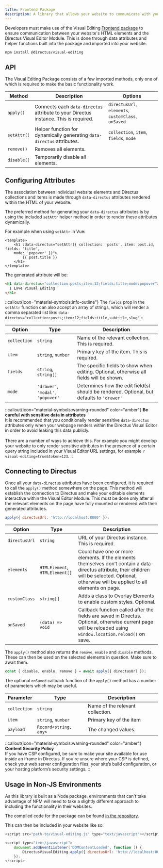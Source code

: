 ```yaml
---
title: Frontend Package
description: A library that allows your website to communicate with your Directus project and enables Visual Editing.
---
```


Developers must make use of the Visual Editing [Frontend package](https://www.npmjs.com/package/@directus/visual-editing) to ensure communication between your website's HTML elements and the Directus Visual Editor Module. This is done through data attributes and helper functions built into the package and imported into your website.

```bash
npm install @directus/visual-editing
```

## API

The Visual Editing Package consists of a few imported methods, only one of which is required to make the basic functionality work.

| Method             | Description                                                                          | Options |
| ------------------ | -------------------------------------------------------------------------------------| ------- |
| `apply()`          | Connects each `data-directus` attribute to your Directus instance. This is required. | `directusUrl`, `elements`, `customClass`, `onSaved` |
| `setAttr()`        | Helper function for dynamically generating `data-directus` attributes.               | `collection`, `item`, `fields`, `mode`              |
| `remove()`         | Removes all elements.                                                                | |
| `disable()`        | Temporarily disable all elements.                                                    | |


## Configuring Attributes

The association between individual website elements and Directus collections and items is made through `data-directus` attributes rendered within the HTML of your website.

The preferred method for generating your `data-directus` attributes is by using the included `setAttr` helper method in order to render these attributes dynamically.

For example when using `setAttr` in Vue:

```vue
<template>
    <h1 :data-directus="setAttr({ collection: 'posts', item: post.id, fields: 'title',
    mode: 'popover' })">
        {{ post.title }}
    </h1>
</template>
```

The generated attribute will be:

```html
<h1 data-directus="collection:posts;item:12;fields:title;mode:popover">
  I Love Visual Editing
</h1>
```

::callout{icon="material-symbols:info-outline"}
The `fields` prop in the `setAttr` function can also accept an array of strings, which will render a comma separated list like: `data-directus="collection:posts;item:12;fields:title,subtitle,slug"`
::


| Option | Type | Description |
| ------ | ---- | ----------- |
| `collection`  | `string`                           | Name of the relevant collection. This is required. |
| `item`        | `string`, `number`                 | Primary key of the item. This is required. |
| `fields`      | `string`, `string[]`               | The specific fields to show when editing. Optional, otherwise all fields will be shown. |
| `mode`        | `'drawer'`, `'modal'`, `'popover'` | Determines how the edit field(s) should be rendered. Optional, but defaults to `'drawer'` |

::callout{icon="material-symbols:warning-rounded" color="amber"}
**Be careful with sensitive data in attributes**  
It is recommended that you conditionally render sensitive `data-directus` attributes only when your webpage renders within the Directus Visual Editor in order to avoid leaking this data publicly. <br><br> There are a number of ways to achieve this. For example you might develop your website to only render sensitive attributes in the presence of a certain query string included in your Visual Editor URL settings, for example `?visual-editing=true&token=123`.
::

## Connecting to Directus

Once all your `data-directus` attributes have been configured, it is required to call the `apply()` method somewhere on the page. This method will establish the connection to Directus and make your editable elements interactive within the Visual Editor Module. This must be done only after all the relevant elements on the page have fully mounted or rendered with their generated attributes.

```js
apply({ directusUrl: 'http://localhost:8000' });
```

| Option | Type | Description |
| ------ | ---- | ----------- |
| `directusUrl` | `string`                           | URL of your Directus instance. This is required. |
| `elements`    | `HTMLElement`, `HTMLElement[]`     | Could have one or more elements. If the elements themselves don’t contain a data-directus attribute, their children will be selected. Optional, otherwise will be applied to all elements on page. |
| `customClass` | `string[]`                         | Adds a class to Overlay Elements to enable custom styles. Optional.|
| `onSaved`     | `(data) => void`                   | Callback function called after the fields are saved in Directus. Optional, otherwise current page will be reloaded using `window.location.reload()` on save. |

The `apply()` method also returns the `remove`, `enable` and `disable` methods. These can then be used on the selected elements in question. Make sure to await them.

```js
const { disable, enable, remove } = await apply({ directusUrl });
```

The optional `onSaved` callback function of the `apply()` method has a number of parameters which may be useful.

| Parameter | Type | Description |
| --------- | ---- | ----------- |
| `collection` | `string`              | Name of the relevant collection. |
| `item` | `string`, `number` | Primary key of the item |
| `payload` | `Record<string, any>` | The changed values. |

::callout{icon="material-symbols:warning-rounded" color="amber"}
**Content Security Policy**  
If you have CSP configured, be sure to make your site available for use inside an iframe in Directus. If you're unsure where your CSP is defined, check your web server configuration files, your site’s build configuration, or your hosting platform’s security settings.
::

## Usage in Non-JS Environments

As this library is built as a Node package, environments that can't take advantage of NPM will need to take a slightly different approach to including the functionality in their websites.

The compiled code for the package can be found [in the repository](https://github.com/directus/visual-editing/blob/c634a3fe4f9dde298d3ae13d3e7680b59c61ef99/dist/visual-editing.js). 

This can then be included in your website like so:

```js
<script src="path-to/visual-editing.js" type="text/javascript"></script>
```

```js
<script type="text/javascript">
	document.addEventListener('DOMContentLoaded', function () {
		DirectusVisualEditing.apply({ directusUrl: 'http://localhost:8000' });
	});
</script>
```
